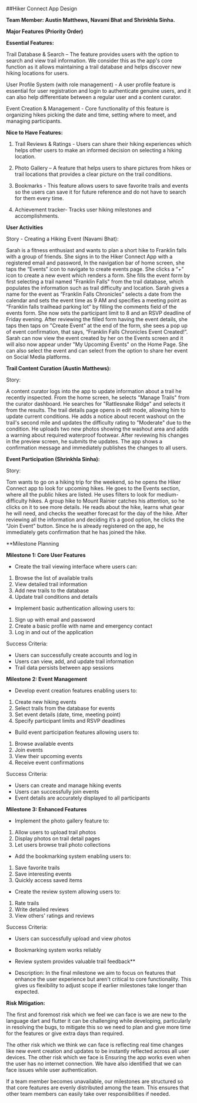 ##Hiker Connect App Design

**Team Member: Austin Matthews, Navami Bhat and Shrinkhla Sinha.**

**Major Features (Priority Order)**

**Essential Features:**

Trail Database & Search – The feature provides users with the option to search and view trail information. We consider this as the app's core function as it allows maintaining a trail database and helps discover new hiking locations for users.

User Profile System (with role management) - A user profile feature is essential for user registration and login to authenticate genuine users, and it can also help differentiate between a regular user and a content curator.

Event Creation & Management - Core functionality of this feature is organizing hikes picking the date and time, setting where to meet, and managing participants.

**Nice to Have Features:**

1. Trail Reviews & Ratings - Users can share their hiking experiences which helps other users to make an informed decision on selecting a hiking location.

2. Photo Gallery – A feature that helps users to share pictures from hikes or trail locations that provides a clear picture on the trail conditions.

3. Bookmarks - This feature allows users to save favorite trails and events so the users can save it for future reference and do not have to search for them every time.

4. Achievement tracker- Tracks user hiking milestones and accomplishments.

**User Activities**

Story - Creating a Hiking Event (Navami Bhat):

Sarah is a fitness enthusiast and wants to plan a short hike to Franklin falls with a group of friends. She signs in to the Hiker Connect App with a registered email and password, In the navigation bar of home screen, she taps the “Events” icon to navigate to create events page. She clicks a “+” icon to create a new event which renders a form. She fills the event form by first selecting a trail named "Franklin Falls" from the trail database, which populates the information such as trail difficulty and location. Sarah gives a name for the event as “Franklin Falls Chronicles” selects a date from the calendar and sets the event time as 9 AM and specifies a meeting point as “Franklin falls trailhead parking lot” by filling the comments field of the events form. She now sets the participant limit to 8 and an RSVP deadline of Friday evening. After reviewing the filled form having the event details, she taps then taps on "Create Event" at the end of the form, she sees a pop up of event confirmation, that says, “Franklin Falls Chronicles Event Created!”. Sarah can now view the event created by her on the Events screen and it will also now appear under "My Upcoming Events" on the Home Page. She can also select the event and can select from the option to share her event on Social Media platforms.


**Trail Content Curation (Austin Matthews):**

Story:

A content curator logs into the app to update information about a trail he recently inspected. From the home screen, he selects "Manage Trails" from the curator dashboard. He searches for "Rattlesnake Ridge" and selects it from the results. The trail details page opens in edit mode, allowing him to update current conditions. He adds a notice about recent washout on the trail's second mile and updates the difficulty rating to "Moderate" due to the condition. He uploads two new photos showing the washout area and adds a warning about required waterproof footwear. After reviewing his changes in the preview screen, he submits the updates. The app shows a confirmation message and immediately publishes the changes to all users.


**Event Participation (Shrinkhla Sinha):**

Story:

Tom wants to go on a hiking trip for the weekend, so he opens the Hiker Connect app to look for upcoming hikes. He goes to the Events section, where all the public hikes are listed. He uses filters to look for medium-difficulty hikes. A group hike to Mount Rainier catches his attention, so he clicks on it to see more details. He reads about the hike, learns what gear he will need, and checks the weather forecast for the day of the hike. After reviewing all the information and deciding it’s a good option, he clicks the "Join Event" button. Since he is already registered on the app, he immediately gets confirmation that he has joined the hike.


**Milestone Planning

**Milestone 1: Core User Features**

* Create the trail viewing interface where users can:
1. Browse the list of available trails
2. View detailed trail information
3. Add new trails to the database
4. Update trail conditions and details

* Implement basic authentication allowing users to:
1. Sign up with email and password
2. Create a basic profile with name and emergency contact
3. Log in and out of the application

Success Criteria:
* Users can successfully create accounts and log in
* Users can view, add, and update trail information
* Trail data persists between app sessions

**Milestone 2: Event Management**

* Develop event creation features enabling users to:
1. Create new hiking events
2. Select trails from the database for events
3. Set event details (date, time, meeting point)
4. Specify participant limits and RSVP deadlines

* Build event participation features allowing users to:
1. Browse available events
2. Join events
3. View their upcoming events
4. Receive event confirmations

Success Criteria:
* Users can create and manage hiking events
* Users can successfully join events
* Event details are accurately displayed to all participants

**Milestone 3: Enhanced Features**

* Implement the photo gallery feature to:
1. Allow users to upload trail photos
2. Display photos on trail detail pages
3. Let users browse trail photo collections

* Add the bookmarking system enabling users to:
1. Save favorite trails
2. Save interesting events
3. Quickly access saved items

* Create the review system allowing users to:
1. Rate trails
2. Write detailed reviews
3. View others' ratings and reviews

Success Criteria:
* Users can successfully upload and view photos
* Bookmarking system works reliably
* Review system provides valuable trail feedback**

* Description: In the final milestone we aim to focus on features that enhance the user experience but aren't critical to core functionality. This gives us flexibility to adjust scope if earlier milestones take longer than expected.

**Risk Mitigation:**

The first and foremost risk which we feel we can face is we are new to the language dart and flutter it can be challenging while developing, particularly in resolving the bugs, to mitigate this so we need to plan and give more time for the features or give extra days than required.

The other risk which we think we can face is reflecting real time changes like new event creation and updates to be instantly reflected across all user devices. The other risk which we face is Ensuring the app works even when the user has no internet connection. We have also identified that we can face issues while user authentication.

If a team member becomes unavailable, our milestones are structured so that core features are evenly distributed among the team. This ensures that other team members can easily take over responsibilities if needed. 

